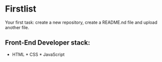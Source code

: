 # Firstlist
Your first task: create a new repository, create a README.nd file and upload another file.

## Front-End Developer stack:
* HTML
﻿﻿* CSS
﻿﻿* JavaScript
